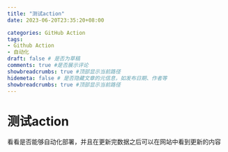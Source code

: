 ```yaml
---
title: "测试action"
date: 2023-06-20T23:35:20+08:00

categories: GitHub Action
tags: 
- Github Action
- 自动化
draft: false # 是否为草稿 
comments: true #是否展示评论
showbreadcrumbs: true #顶部显示当前路径
hidemeta: false # 是否隐藏文章的元信息，如发布日期、作者等
showbreadcrumbs: true #顶部显示当前路径
---
```


# 测试action
看看是否能够自动化部署，并且在更新完数据之后可以在网站中看到更新的内容
